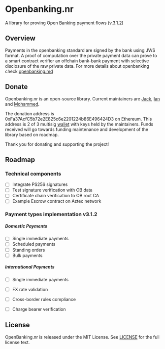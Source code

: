 # Openbanking.nr 

A library for proving Open Banking payment flows (v.3.1.2)

## Overview
Payments in the openbanking standard are signed by the bank using JWS format. A proof of computation over the private payment data can prove to a smart contract verifier an offchain bank-bank payment with selective disclosure of the raw private data. For more details about openbanking check [openbanking.md](openbanking.md)


## Donate
Openbanking.nr is an open-source library. Current maintainers are [Jack](https://x.com/jp4g_), [Ian](https://github.com/Ian-Bright) and [Mohammed](https://x.com/m38mah). 

The donation address is 0xFa37AcfC5b72e2E825c6e2201224b86E496424D3 on Ethereum.
This address is 2 of 3 multisig [wallet](https://app.safe.global/home?safe=eth:0xFa37AcfC5b72e2E825c6e2201224b86E496424D3) with keys held by the maintainers. Funds received will go towards funding maintenance and development of the library based on roadmap. 

Thank you for donating and supporting the project!

## Roadmap 

### Technical components 

- [ ] Integrate PS256 signatures   
- [ ] Test signature verification with OB data  
- [ ] Certificate chain verification to OB root CA   
- [ ] Example Escrow contract on Aztec network   

### Payment types implementation v3.1.2

##### Domestic Payments 
- [ ] Single immediate payments  
- [ ] Scheduled payments
- [ ] Standing orders
- [ ] Bulk payments

##### International Payments
 - [ ] Single immediate payments
 - [ ] FX rate validation
 - [ ] Cross-border rules compliance
 - [ ] Charge bearer verification


## License

OpenBanking.nr is released under the MIT License. See [LICENSE](LICENSE) for the full license text.
